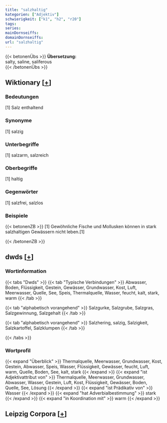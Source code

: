 ```yaml
---
title: "salzhaltig"
kategorien: ["Adjektiv"]
schwierigkeit: ["k1", "h2", "r20"]
tags:
series:
mainDornseiffs:
domainDornseiffs:
url: "salzhaltig"
---
```


{{< betonenÜbs >}}
**Übersetzung:**  
salty, saline, saliferous  
{{< /betonenÜbs >}}

## Wiktionary [[+](https://de.wiktionary.org/wiki/salzhaltig)]

### Bedeutungen
[1] Salz enthaltend  

### Synonyme
[1] salzig  

### Unterbegriffe
[1] salzarm, salzreich  

### Oberbegriffe
[1] haltig  

### Gegenwörter
[1] salzfrei, salzlos  

### Beispiele
{{< betonenZB >}}
[1] Gewöhnliche Fische und Mollusken können in stark salzhaltigen Gewässern nicht leben.[1]  

{{< /betonenZB >}}


## dwds [[+](https://www.dwds.de/wb/salzhaltig)]

### Wortinformation
{{< tabs "Dwds" >}}
{{< tab "Typische Verbindungen" >}}
Abwasser, Boden, Flüssigkeit, Gestein, Gewässer, Grundwasser, Kost, Luft, Meerwasser, Quelle, See, Speis, Thermalquelle, Wasser, feucht, kalt, stark, warm
{{< /tab >}}

{{< tab "alphabetisch vorangehend" >}}
Salzgurke, Salzgrube, Salzgras, Salzgewinnung, Salzgehalt
{{< /tab >}}

{{< tab "alphabetisch vorangehend" >}}
Salzhering, salzig, Salzigkeit, Salzkartoffel, Salzklumpen
{{< /tab >}}

{{< /tabs >}}

### Wortprofil
{{< expand "Überblick" >}} Thermalquelle, Meerwasser, Grundwasser, Kost, Gestein, Abwasser, Speis, Wasser, Flüssigkeit, Gewässer, feucht, Luft, warm, Quelle, Boden, See, kalt, stark {{< /expand >}}
{{< expand "ist Adjektivattribut von" >}} Thermalquelle, Meerwasser, Grundwasser, Abwasser, Wasser, Gestein, Luft, Kost, Flüssigkeit, Gewässer, Boden, Quelle, See, Lösung {{< /expand >}}
{{< expand "ist Prädikativ von" >}} Wasser {{< /expand >}}
{{< expand "hat Adverbialbestimmung" >}} stark {{< /expand >}}
{{< expand "in Koordination mit" >}} warm {{< /expand >}}

## Leipzig Corpora [[+](https://corpora.uni-leipzig.de/en/res?word=salzhaltig&corpusId=deu_newscrawl-public_2018)]

